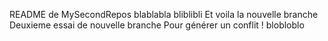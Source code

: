 README de MySecondRepos
blablabla
bliblibli
Et voila la nouvelle branche
Deuxieme essai de nouvelle branche
Pour générer un conflit !
blobloblo